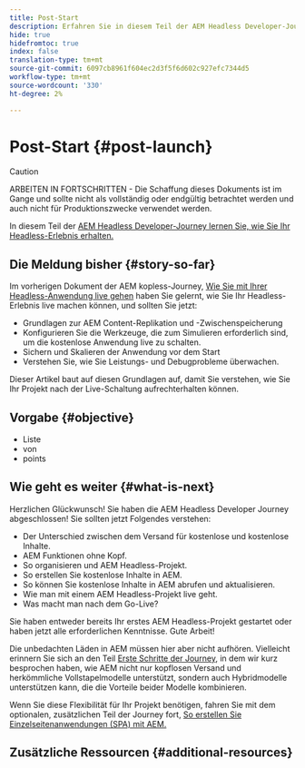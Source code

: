 ```yaml
---
title: Post-Start
description: Erfahren Sie in diesem Teil der AEM Headless Developer-Journey, wie Sie Ihr kostenloses Erlebnis erhalten.
hide: true
hidefromtoc: true
index: false
translation-type: tm+mt
source-git-commit: 6097cb8961f604ec2d3f5f6d602c927efc7344d5
workflow-type: tm+mt
source-wordcount: '330'
ht-degree: 2%

---
```



# Post-Start {#post-launch}

>[!CAUTION]
>
>ARBEITEN IN FORTSCHRITTEN - Die Schaffung dieses Dokuments ist im Gange und sollte nicht als vollständig oder endgültig betrachtet werden und auch nicht für Produktionszwecke verwendet werden.

In diesem Teil der [AEM Headless Developer-Journey lernen Sie, wie Sie Ihr Headless-Erlebnis erhalten.](#overview.md)

## Die Meldung bisher {#story-so-far}

Im vorherigen Dokument der AEM kopless-Journey, [Wie Sie mit Ihrer Headless-Anwendung live gehen](go-live.md) haben Sie gelernt, wie Sie Ihr Headless-Erlebnis live machen können, und sollten Sie jetzt:

* Grundlagen zur AEM Content-Replikation und -Zwischenspeicherung
* Konfigurieren Sie die Werkzeuge, die zum Simulieren erforderlich sind, um die kostenlose Anwendung live zu schalten.
* Sichern und Skalieren der Anwendung vor dem Start
* Verstehen Sie, wie Sie Leistungs- und Debugprobleme überwachen.

Dieser Artikel baut auf diesen Grundlagen auf, damit Sie verstehen, wie Sie Ihr Projekt nach der Live-Schaltung aufrechterhalten können.

## Vorgabe {#objective}

* Liste
* von
* points

## Wie geht es weiter {#what-is-next}

Herzlichen Glückwunsch! Sie haben die AEM Headless Developer Journey abgeschlossen! Sie sollten jetzt Folgendes verstehen:

* Der Unterschied zwischen dem Versand für kostenlose und kostenlose Inhalte.
* AEM Funktionen ohne Kopf.
* So organisieren und AEM Headless-Projekt.
* So erstellen Sie kostenlose Inhalte in AEM.
* So können Sie kostenlose Inhalte in AEM abrufen und aktualisieren.
* Wie man mit einem AEM Headless-Projekt live geht.
* Was macht man nach dem Go-Live?

Sie haben entweder bereits Ihr erstes AEM Headless-Projekt gestartet oder haben jetzt alle erforderlichen Kenntnisse. Gute Arbeit!

Die unbedachten Läden in AEM müssen hier aber nicht aufhören. Vielleicht erinnern Sie sich an den Teil [Erste Schritte der Journey](getting-started.md#integration-levels), in dem wir kurz besprochen haben, wie AEM nicht nur kopflosen Versand und herkömmliche Vollstapelmodelle unterstützt, sondern auch Hybridmodelle unterstützen kann, die die Vorteile beider Modelle kombinieren.

Wenn Sie diese Flexibilität für Ihr Projekt benötigen, fahren Sie mit dem optionalen, zusätzlichen Teil der Journey fort, [So erstellen Sie Einzelseitenanwendungen (SPA) mit AEM.](create-spa.md)

## Zusätzliche Ressourcen {#additional-resources}
